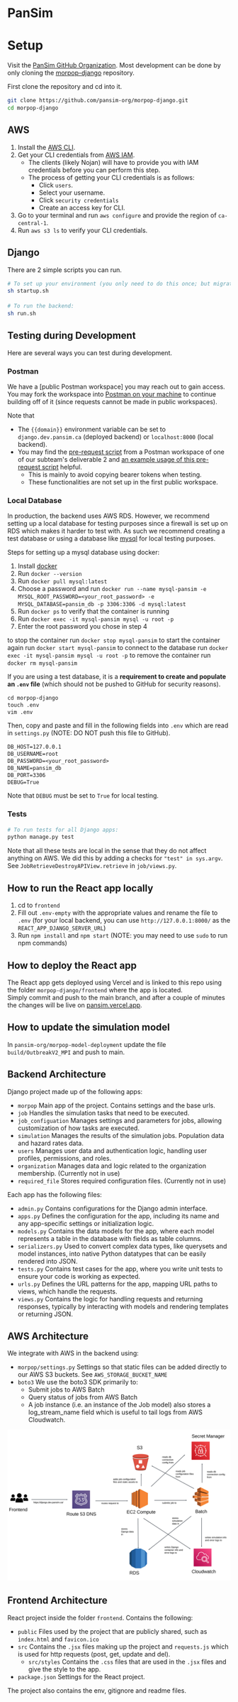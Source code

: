 # PanSim



# Setup 
Visit the [PanSim GitHub Organization](https://github.com/pansim-org). Most development can be done by only cloning the [morpop-django](https://github.com/pansim-org/morpop-django) repository.

First clone the repository and cd into it.
```sh
git clone https://github.com/pansim-org/morpop-django.git
cd morpop-django
```

## AWS 
1. Install the [AWS CLI](https://docs.aws.amazon.com/cli/latest/userguide/getting-started-install.html).
2. Get your CLI credentials from [AWS IAM](https://us-east-1.console.aws.amazon.com/iam/home?region=ca-central-1#/users).
   - The clients (likely Nojan) will have to provide you with IAM credentials before you can perform this step.
   - The process of getting your CLI credentials is as follows:
     - Click `users`.
     - Select your username.
     - Click `security credentials`
     - Create an access key for CLI.
3. Go to your terminal and run `aws configure` and provide the region of `ca-central-1`.
4. Run `aws s3 ls` to verify your CLI credentials.





## Django
There are 2 simple scripts you can run.
```sh
# To set up your environment (you only need to do this once; but migrate the databse again if you make changes to the models): 
sh startup.sh

# To run the backend:
sh run.sh
```

## Testing during Development
Here are several ways you can test during development.

### Postman
We have a [public Postman workspace] you may reach out to gain access. You may fork the workspace into [Postman on your machine](https://www.postman.com/downloads/) to continue building off of it (since requests cannot be made in public workspaces).

Note that 
- The `{{domain}}` environment variable can be set to `django.dev.pansim.ca` (deployed backend) or `localhost:8000` (local backend).
- You may find the [pre-request script](https://www.postman.com/warped-firefly-880683/workspace/csc301-d2/request/15150521-ff6a148a-8a28-4016-9317-57fcba9dab8e?tab=tests) from a Postman workspace of one of our subteam's deliverable 2 and [an example usage of this pre-request script](https://www.postman.com/warped-firefly-880683/workspace/csc301-d2/request/15150521-37db731b-d1dd-430c-83df-3f9017b6bb24?tab=headers) helpful.
  - This is mainly to avoid copying bearer tokens when testing.
  - These functionalities are not set up in the first public workspace.
 

### Local Database
In production, the backend uses AWS RDS. However, we recommend setting up a local database for testing purposes since a firewall is set up on RDS which makes it harder to test with. As such we recommend creating a test database or using a database like [mysql](https://dev.mysql.com/downloads/installer/) for local testing purposes.

Steps for setting up a mysql database using docker:

1. Install [docker](https://docs.docker.com/engine/install/)
2. Run `docker --version`
3. Run `docker pull mysql:latest`
4. Choose a password and run `docker run --name mysql-pansim -e MYSQL_ROOT_PASSWORD=<your_root_password> -e MYSQL_DATABASE=pansim_db -p 3306:3306 -d mysql:latest`
5. Run `docker ps` to verify that the container is running
6. Run `docker exec -it mysql-pansim mysql -u root -p`
7. Enter the root password you chose in step 4

to stop the container run `docker stop mysql-pansim`
to start the container again run `docker start mysql-pansim`
to connect to the database run `docker exec -it mysql-pansim mysql -u root -p`
to remove the container run `docker rm mysql-pansim`



If you are using a test database, it is a **requirement to create and populate an `.env` file** (which should not be pushed to GitHub for security reasons).

```shell
cd morpop-django
touch .env
vim .env
```

Then, copy and paste and fill in the following fields into `.env` which are read in `settings.py` (NOTE: DO NOT push this file to GitHub).

```
DB_HOST=127.0.0.1
DB_USERNAME=root
DB_PASSWORD=<your_root_password>
DB_NAME=pansim_db
DB_PORT=3306
DEBUG=True
```

Note that `DEBUG` must be set to `True` for local testing.



### Tests
```sh
# To run tests for all Django apps:
python manage.py test
```

Note that all these tests are local in the sense that they do not affect anything on AWS. We did this by adding a checks for `"test" in sys.argv`. See `JobRetrieveDestroyAPIView.retrieve` in `job/views.py`.



## How to run the React app locally
1. cd to ``` frontend ```
2. Fill out ``` .env-empty ``` with the appropriate values and rename the file to ``` .env ``` (for your local backend, you can use `http://127.0.0.1:8000/` as the `REACT_APP_DJANGO_SERVER_URL`)
3. Run ``` npm install ``` and ``` npm start ``` (NOTE: you may need to use `sudo` to run npm commands)


## How to deploy the React app
The React app gets deployed using Vercel and is linked to this repo using the folder ``` morpop-django/frontend ``` where the app is located.</br>
Simply commit and push to the main branch, and after a couple of minutes the changes will be live on [pansim.vercel.app](https://pansim.vercel.app/).

## How to update the simulation model
In ``` pansim-org/morpop-model-deployment ``` update the file ``` build/OutbreakV2_MPI ``` and push to main.

## Backend Architecture
Django project made up of the following apps:
- ``` morpop ``` Main app of the project. Contains settings and the base urls.
- ``` job ``` Handles the simulation tasks that need to be executed.
- ``` job_configuation ``` Manages settings and parameters for jobs, allowing customization of how tasks are executed.
- ``` simulation ``` Manages the results of the simulation jobs. Population data and hazard rates data.
- ``` users ``` Manages user data and authentication logic, handling user profiles, permissions, and roles.
- ``` organization ``` Manages data and logic related to the organization membership. (Currently not in use)
- ``` required_file ``` Stores required configuration files. (Currently not in use)

Each app has the following files:
- ``` admin.py ``` Contains configurations for the Django admin interface.
- ``` apps.py ``` Defines the configuration for the app, including its name and any app-specific settings or initialization logic.
- ``` models.py ``` Contains the data models for the app, where each model represents a table in the database with fields as table columns.
- ``` serializers.py ``` Used to convert complex data types, like querysets and model instances, into native Python datatypes that can be easily rendered into JSON.
- ``` tests.py ``` Contains test cases for the app, where you write unit tests to ensure your code is working as expected.
- ``` urls.py ``` Defines the URL patterns for the app, mapping URL paths to views, which handle the requests.
- ``` views.py ``` Contains the logic for handling requests and returning responses, typically by interacting with models and rendering templates or returning JSON.
## AWS Architecture
We integrate with AWS in the backend using:
- ``` morpop/settings.py ``` Settings so that static files can be added directly to our AWS S3 buckets. See ``` AWS_STORAGE_BUCKET_NAME ```
- ``` boto3 ``` We use the boto3 SDK primarily to:
  - Submit jobs to AWS Batch
  - Query status of jobs from AWS Batch
  - A job instance (i.e. an instance of the Job model) also stores a log_stream_name field which is useful to tail logs from AWS Cloudwatch.
<img src="cloud-architecture.png" />

## Frontend Architecture
React project inside the folder ``` frontend ```. Contains the following:
- ``` public ``` Files used by the project that are publicly shared, such as ``` index.html ``` and ``` favicon.ico ```
- ``` src ``` Contains the ``` .jsx ``` files making up the project and ``` requests.js ``` which is used for http requests (post, get, update and del).
  - ``` src/styles ``` Contains the ``` .css ``` files that are used in the ``` .jsx ``` files and give the style to the app.
- ``` package.json ``` Settings for the React project.

The project also contains the env, gitignore and readme files.
